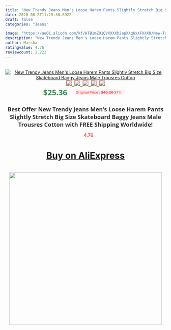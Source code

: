 ```yaml
---
title: "New Trendy Jeans Men's Loose Harem Pants Slightly Stretch Big Size Skateboard Baggy Jeans Male Trousres Cotton"
date: 2020-08-8T11:25:36.892Z
draft: false
categories: "Jeans"

image: "https://ae01.alicdn.com/kf/HTB1mZO1QVXXXXb2apXXq6xXFXXXO/New-Trendy-Jeans-Men-s-Loose-Harem-Pants-Slightly-Stretch-Big-Size-Skateboard-Baggy-Jeans-Male.jpg"
description: "New Trendy Jeans Men's Loose Harem Pants Slightly Stretch Big Size Skateboard Baggy Jeans Male Trousres Cotton"
author: Marsha
ratingvalue: 4.76
reviewcount: 1.222
---
```

<br>
<div style="text-align: center;">
<a href="https://s.click.aliexpress.com/e/_AVI4pX" target="_blank" rel="nofollow noopener noreferrer"><img alt="New Trendy Jeans Men's Loose Harem Pants Slightly Stretch Big Size Skateboard Baggy Jeans Male Trousres Cotton" class="magnifier-image" src="https://ae01.alicdn.com/kf/HTB1mZO1QVXXXXb2apXXq6xXFXXXO/New-Trendy-Jeans-Men-s-Loose-Harem-Pants-Slightly-Stretch-Big-Size-Skateboard-Baggy-Jeans-Male.jpg_640x640.jpg">
<br>
<img style="border:1px solid salmon" src="https://ae01.alicdn.com/kf/HTB1mZO1QVXXXXb2apXXq6xXFXXXO/New-Trendy-Jeans-Men-s-Loose-Harem-Pants-Slightly-Stretch-Big-Size-Skateboard-Baggy-Jeans-Male.jpg_120x120.jpg">&nbsp;&nbsp;<img style="border:1px solid salmon" src="https://ae01.alicdn.com/kf/HTB1_RmmgY3nBKNjSZFMq6yUSFXag/New-Trendy-Jeans-Men-s-Loose-Harem-Pants-Slightly-Stretch-Big-Size-Skateboard-Baggy-Jeans-Male.jpg_120x120.jpg">&nbsp;&nbsp;<img style="border:1px solid salmon" src="https://ae01.alicdn.com/kf/HTB1DivmQVXXXXX5XVXXq6xXFXXXu/New-Trendy-Jeans-Men-s-Loose-Harem-Pants-Slightly-Stretch-Big-Size-Skateboard-Baggy-Jeans-Male.jpg_120x120.jpg">&nbsp;&nbsp;<img style="border:1px solid salmon" src="https://ae01.alicdn.com/kf/HTB1eO_CQVXXXXaFXpXXq6xXFXXXc/New-Trendy-Jeans-Men-s-Loose-Harem-Pants-Slightly-Stretch-Big-Size-Skateboard-Baggy-Jeans-Male.jpg_120x120.jpg">&nbsp;&nbsp;<img style="border:1px solid salmon" src="https://ae01.alicdn.com/kf/HTB1uAQVtYuWBuNjSszgq6z8jVXaZ/New-Trendy-Jeans-Men-s-Loose-Harem-Pants-Slightly-Stretch-Big-Size-Skateboard-Baggy-Jeans-Male.jpg_120x120.jpg"></a></div><br0>
<div style="text-align: center;"><span style="background-color: white; border: 0px; box-sizing: border-box; color: seagreen; display: inline-block; font-family: &quot;open sans&quot; , &quot;arial&quot; , &quot;helvetica&quot; , sans-serif , &quot;heiti&quot;; font-size: 24px; font-stretch: inherit; font-weight: 700; line-height: inherit; margin: 0px 10px 0px 0px; padding: 0px; vertical-align: middle;">$25.36 </span>
<span style="background: rgb(255 , 241 , 241); border-radius: 3px; border: 0px; box-sizing: border-box; color: #ff4747; display: inline-block; font-family: inherit; font-size: 12px; font-stretch: inherit; font-style: inherit; font-variant: inherit; font-weight: 600; line-height: inherit; margin: 0px; padding: 2px 5px; transform: scale(0.9); vertical-align: middle;">Original Price : <b style="text-decoration: line-through;">$40.26 </b> 37%&nbsp;&nbsp;</span></div>
<h1 style="color: #333333; display: inline-block; font-family: &quot;open sans&quot; , &quot;arial&quot; , &quot;helvetica&quot; , sans-serif , &quot;heiti&quot;; font-size: 18px; font-stretch: inherit; font-weight: 700; text-align: center;">Best Offer New Trendy Jeans Men's Loose Harem Pants Slightly Stretch Big Size Skateboard Baggy Jeans Male Trousres Cotton with FREE Shipping Worldwide!</h1>
<div style="color: #ff4747; text-align: center;">
<img src="https://4.bp.blogspot.com/-M0ZcTcb-5uY/XleCXlxnR4I/AAAAAAAAAEc/OrjgMkXV1oMQFaCRZj5HQwOCBcu3w1FegCPcBGAYYCw/s1600/star.png" style="height: 15px;">&nbsp;<b>4.76</b></div>
<div class="button_cont" align="center"><a class="buynow_a" href="https://s.click.aliexpress.com/e/_AVI4pX" target="_blank" rel="nofollow noopener noreferrer"><H1>Buy on AliExpress</H1></a></div><br>
<div class="separator" style="clear: both; text-align: center;">
<img src="https://lh3.googleusercontent.com/-pTy5HemUv9M/XlePHvY0dAI/AAAAAAAAAE4/0nX5iRUoIWY8eMW9Dpxeirr157OZliDIgCLcBGAsYHQ/s1600/badge.gif" width="480">
</div>
